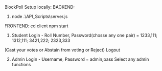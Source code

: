 BlockPoll
Setup locally:
BACKEND: 
1. node .\API_Scripts\server.js

FRONTEND:
cd client
npm start

1) Student Login - Roll Number, Password(chosse any one pair) = 1233,111; 1312,111; 3421,222; 2323,333

(Cast your votes or Abstain from voting or Reject)
Logout

2) Admin Login - Username, Password = admin,pass
   Select any admin functions
